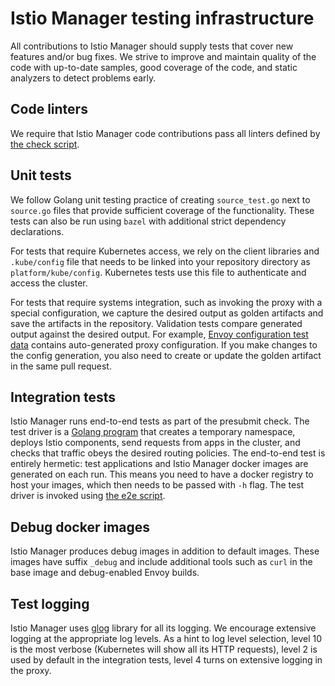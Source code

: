 # Istio Manager testing infrastructure

All contributions to Istio Manager should supply tests that cover new features and/or bug fixes.
We strive to improve and maintain quality of the code with up-to-date samples, good coverage of the code, and static analyzers to detect problems early.

## Code linters

We require that Istio Manager code contributions pass all linters defined by [the check script](../bin/check.sh).

## Unit tests

We follow Golang unit testing practice of creating `source_test.go` next to `source.go` files that provide sufficient coverage of the functionality. These tests can also be run using `bazel` with additional strict dependency declarations.

For tests that require Kubernetes access, we rely on the client libraries and `.kube/config` file that needs to be linked into your repository directory as `platform/kube/config`. Kubernetes tests use this file to authenticate and access the cluster.

For tests that require systems integration, such as invoking the proxy with a special configuration, we capture the desired output as golden artifacts and save the artifacts in the repository. Validation tests compare generated output against the desired output. For example, [Envoy configuration test data](../proxy/envoy/testdata) contains auto-generated proxy configuration. If you make changes to the config generation, you also need to create or update the golden artifact in the same pull request.

## Integration tests

Istio Manager runs end-to-end tests as part of the presubmit check. The test driver is a [Golang program](../test/integration) that creates a temporary namespace, deploys Istio components, send requests from apps in the cluster, and checks that traffic obeys the desired routing policies. The end-to-end test is entirely hermetic: test applications and Istio Manager docker images are generated on each run. This means you need to have a docker registry to host your images, which then needs to be passed with `-h` flag. The test driver is invoked using [the e2e script](../bin/e2e.sh).

## Debug docker images

Istio Manager produces debug images in addition to default images. These images have suffix `_debug` and include additional tools such as `curl` in the base image and debug-enabled Envoy builds.

## Test logging

Istio Manager uses [glog](https://godoc.org/github.com/golang/glog) library for all its logging. We encourage extensive logging at the appropriate log levels. As a hint to log level selection, level 10 is the most verbose (Kubernetes will show all its HTTP requests), level 2 is used by default in the integration tests, level 4 turns on extensive logging in the proxy.

